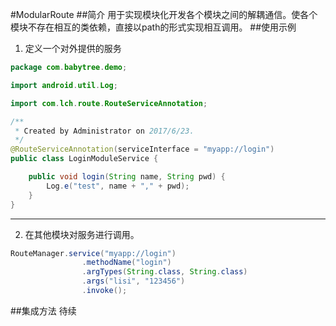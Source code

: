 #ModularRoute
##简介
用于实现模块化开发各个模块之间的解耦通信。使各个模块不存在相互的类依赖，直接以path的形式实现相互调用。
##使用示例
1. 定义一个对外提供的服务
```java
package com.babytree.demo;

import android.util.Log;

import com.lch.route.RouteServiceAnnotation;

/**
 * Created by Administrator on 2017/6/23.
 */
@RouteServiceAnnotation(serviceInterface = "myapp://login")
public class LoginModuleService {

    public void login(String name, String pwd) {
        Log.e("test", name + "," + pwd);
    }
}

```
---
2. 在其他模块对服务进行调用。
```java
RouteManager.service("myapp://login")
                .methodName("login")
                .argTypes(String.class, String.class)
                .args("lisi", "123456")
                .invoke();
```

##集成方法
待续